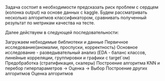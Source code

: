 Задача состоит в необходимости предсказать риск проблем с сердцем (колонка output) на основе данных с kaggle. Будем рассматривать несколько алгоритмов классификатором, сравнивать полученный результат по метрикам качества на тесте.

Далее действуем в следующей последовательности:

Загружаем небходимые библиотеки и данные
Первичное исследование(аномалии, проспуски, корректность)
Основное исследование - разведывательный анализ (EDA - баланс классов, линейные корреляции, группировки и графики с target`ом)
Предобработка (стратификация, скалеры)
Построение алгоритмa KNN и перебор гиперпараметров -> Оценка -> Выбор
Построение других алгоритмов
Оценка алгоритмов
